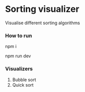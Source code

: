 # Sorting visualizer

Visualise different sorting algorithms

### How to run

npm i

npm run dev

### Visualizers

1. Bubble sort
2. Quick sort
